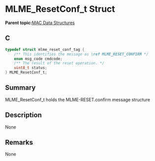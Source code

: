 # MLME\_ResetConf\_t Struct

**Parent topic:**[MAC Data Structures](GUID-D83EFB67-1CD2-4DDB-825D-8A6090B47CA1.md)

## C

```c
typedef struct mlme_reset_conf_tag {
    /** This identifies the message as \ref MLME_RESET_CONFIRM */
    enum msg_code cmdcode;
    /** The result of the reset operation. */
    uint8_t status;
} MLME_ResetConf_t;

```

## Summary

MLME\_ResetConf\_t holds the MLME-RESET.confirm message structure

## Description

None

## Remarks

None

